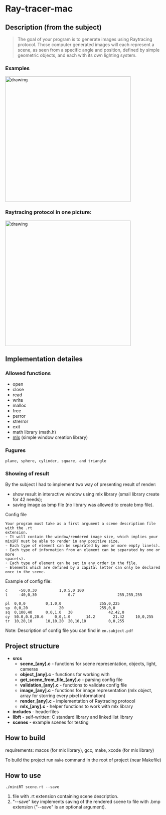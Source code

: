 # Ray-tracer-mac

## Description (from the subject)

> The goal of your program is to generate images using Raytracing protocol. Those computer generated images will each represent a scene, as seen from a specific angle and position, defined by simple geometric objects, and each with its own lighting system.

### Examples
<img src="scenes/example_images/example.jpg" alt="drawing" width="400"/>

### Raytracing protocol in one picture:  
<img src="https://developer.nvidia.com/sites/default/files/pictures/2018/RayTracing/ray-tracing-image-1.jpg" alt="drawing" width="400"/>

## Implementation detailes
### Allowed functions
* open
* close
* read
* write
* malloc
* free
* perror
* strerror
* exit
* math library (math.h)
* [mlx](https://harm-smits.github.io/42docs/libs/minilibx/introduction.html) (simple window creation library)


### Fugures
```
plane, sphere, cylinder, square, and triangle
```

### Showing of result
By the subject I had to implement two way of presenting result of render:
* show result in interactive window using mlx library (small library create for 42 needs);
* saving image as bmp file (no library was allowed to create bmp file).

Config file
```
Your program must take as a first argument a scene description file with the .rt
extension.
◦ It will contain the window/rendered image size, which implies your miniRT must be able to render in any positive size.
◦ Each type of element can be separated by one or more empty line(s).
◦ Each type of information from an element can be separated by one or more
space(s).
◦ Each type of element can be set in any order in the file.
◦ Elements which are defined by a capital letter can only be declared once in the scene.
```
Example of config file:
```
c     -50,0,30          1,0.5,0	100
l     -40,0,30		        0.7	                  255,255,255

pl	0,0,0		  0,1.0,0				  255,0,225
sp	0,0,20				20		          255,0,0
sq	0,100,40	  0,0,1.0	30		          42,42,0
cy	50.0,0.0,20.6	  0,0,1.0       14.2	    21.42	  10,0,255
tr	10,20,10	  10,10,20	20,10,10		  0,0,255
```
Note: Description of config file you can find in `en.subject.pdf`

## Project structure
* **srcs**
  * **scene_[any].c** - functions for scene representation, objects, light, cameras
  * **object_[any].c** - functions for working with
  * **get_scene_from_file_[any].c** - parsing config file
  * **validation_[any].c** - functions to validate config file
  * **image_[any].c** - functions for image representation (mlx object, array for storring every pixel information)
  * **render_[any].c** - implementation of Raytracing protocol
  * **mlx_[any].c** - helper functions to work with mlx library
* **includes** - headerfiles
* **libft** - self-written: C standard library and linked list library
* **scenes** - example scenes for testing

## How to build
requirements: macos (for mlx library), gcc, make, xcode (for mlx library)

To build the project run `make` command in the root of project (near Makefile)

## How to use
```
./miniRT scene.rt --save
```
1. file with .rt extension containing scene description.
2. "--save" key implements saving of the rendered scene to file with .bmp extension ("--save" is an optional argument).




